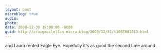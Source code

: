 ```yaml
---
layout: post
microblog: true
audio: 
photo: 
date: 2008-12-30 18:00:00 -0600
guid: http://craigmcclellan.micro.blog/2008/12/31/t1087081813.html
---
```

and Laura rented Eagle Eye. Hopefully it's as good the second time around.
